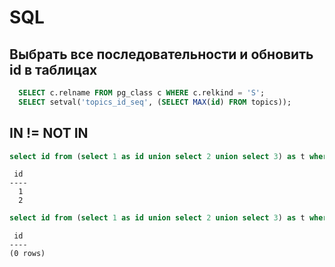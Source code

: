 # SQL

## Выбрать все последовательности и обновить id в таблицах

```sql
  SELECT c.relname FROM pg_class c WHERE c.relkind = 'S';
  SELECT setval('topics_id_seq', (SELECT MAX(id) FROM topics));
```

## IN != NOT IN

```sql
select id from (select 1 as id union select 2 union select 3) as t where id in (1,2,null);
```

```text
 id
----
  1
  2
```

```sql
select id from (select 1 as id union select 2 union select 3) as t where id not in (1,2,null);
```

```text
 id
----
(0 rows)
```
